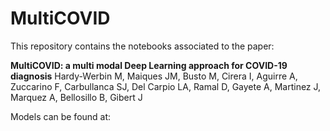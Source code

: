 # MultiCOVID
This repository contains the notebooks associated to the paper:

**MultiCOVID: a multi modal Deep Learning approach for COVID-19 diagnosis**
Hardy-Werbin M, Maiques JM, Busto M, Cirera I, Aguirre A, Zuccarino F, Carbullanca SJ, Del Carpio LA, Ramal D, Gayete A, Martinez J, Marquez A, Bellosillo B, Gibert J

Models can be found at:

